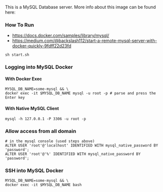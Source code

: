 This is a MySQL Database server. More info about this image can be found here:

### How To Run
- https://docs.docker.com/samples/library/mysql/
- https://medium.com/@backslash112/start-a-remote-mysql-server-with-docker-quickly-9fdff22d23fd
```
sh start.sh
```

### Logging into MySQL Docker
#### With Docker Exec
```
MYSQL_DB_NAME=some-mysql && \
docker exec -it $MYSQL_DB_NAME mysql -u root -p # parse and press the Enter key
```

#### With Native MySQL Client
```
mysql -h 127.0.0.1 -P 3306 -u root -p
```

### Allow access from all domain
```
# in the mysql console (used steps above)
ALTER USER 'root'@'localhost' IDENTIFIED WITH mysql_native_password BY 'password';
ALTER USER 'root'@'%' IDENTIFIED WITH mysql_native_password BY 'password';
```




### SSH into MySQL Docker
```
MYSQL_DB_NAME=some-mysql && \
docker exec -it $MYSQL_DB_NAME bash
```
